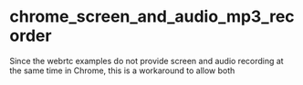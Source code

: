 # chrome_screen_and_audio_mp3_recorder
Since the webrtc examples do not provide screen and audio recording at the same time in Chrome, this is a workaround to allow both
